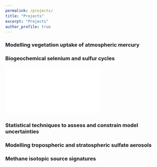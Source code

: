 ```yaml
---
permalink: /projects/
title: "Projects"
excerpt: "Projects"
author_profile: true
---
```

### Modelling vegetation uptake of atmospheric mercury

### Biogeochemical selenium and sulfur cycles

![](/images/img_Se_dep.pdf)

### Statistical techniques to assess and constrain model uncertainties

### Modelling tropospheric and stratospheric sulfate aerosols

### Methane isotopic source signatures
